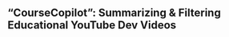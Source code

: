 ## “CourseCopilot”: Summarizing & Filtering Educational YouTube Dev Videos

<moved from root USE-CASE.md for cleaner structure>

<!-- Content preserved from original file. Refer to root for full content if needed. -->
